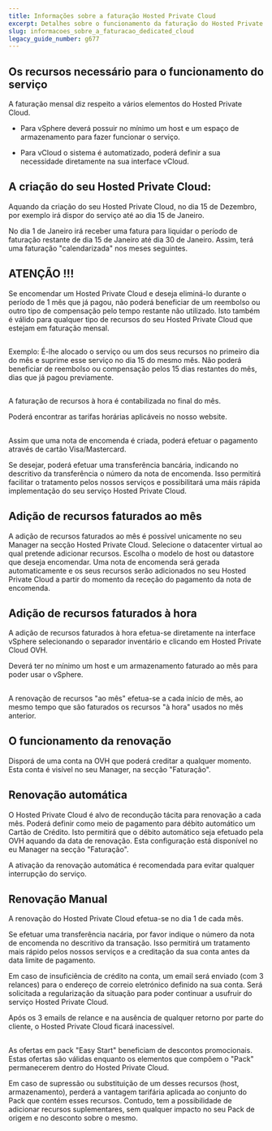 ```yaml
---
title: Informações sobre a faturação Hosted Private Cloud
excerpt: Detalhes sobre o funcionamento da faturação do Hosted Private Cloud.
slug: informacoes_sobre_a_faturacao_dedicated_cloud
legacy_guide_number: g677
---
```



## 


## Os recursos necessário para o funcionamento do serviço
A faturação mensal diz respeito a vários elementos do Hosted Private Cloud.


- Para vSphere deverá possuir no mínimo um host e um espaço de armazenamento para fazer funcionar o serviço.

- Para vCloud o sistema é automatizado, poderá definir a sua necessidade diretamente na sua interface vCloud.




## A criação do seu Hosted Private Cloud:
Aquando da criação do seu Hosted Private Cloud, no dia 15 de Dezembro, por exemplo irá dispor do serviço até ao dia 15 de Janeiro.

No dia 1 de Janeiro irá receber uma fatura para liquidar o período de faturação restante de dia 15 de Janeiro até dia 30 de Janeiro. Assim, terá uma faturação "calendarizada" nos meses seguintes.

## ATENÇÃO !!!
Se encomendar um Hosted Private Cloud e deseja eliminá-lo durante o período de 1 mês que já pagou, não poderá beneficiar de um reembolso ou outro tipo de compensação pelo tempo restante não utilizado.
Isto também é válido para qualquer tipo de recursos do seu Hosted Private Cloud que estejam em faturação mensal.


## 
Exemplo: É-lhe alocado o serviço ou um dos seus recursos no primeiro dia do mês e suprime esse serviço no dia 15 do mesmo mês. Não poderá beneficiar de reembolso ou compensação pelos 15 dias restantes do mês, dias que já pagou previamente.


## 
A faturação de recursos à hora é contabilizada no final do mês.

Poderá encontrar as tarifas horárias aplicáveis no nosso website.


## 
Assim que uma nota de encomenda é criada, poderá efetuar o pagamento através de cartão Visa/Mastercard.

Se desejar, poderá efetuar uma transferência bancária, indicando no descritivo da transferência o número da nota de encomenda. Isso permitirá facilitar o tratamento pelos nossos serviços e possibilitará uma máis rápida implementação do seu serviço Hosted Private Cloud.


## Adição de recursos faturados ao mês
A adição de recursos faturados ao mês é possível unicamente no seu Manager na secção Hosted Private Cloud.
Selecione o datacenter virtual ao qual pretende adicionar recursos. Escolha o modelo de host ou datastore que deseja encomendar. Uma nota de encomenda será gerada automaticamente e os seus recursos serão adicionados no seu Hosted Private Cloud a partir do momento da receção do pagamento da nota de encomenda.


## Adição de recursos faturados à hora
A adição de recursos faturados à hora efetua-se diretamente na interface vSphere selecionando o separador inventário e clicando em Hosted Private Cloud OVH.

Deverá ter no mínimo um host e um armazenamento faturado ao mês para poder usar o vSphere.


## 
A renovação de recursos "ao mês" efetua-se a cada início de mês, ao mesmo tempo que são faturados os recursos "à hora" usados no mês anterior.


## O funcionamento da renovação
Disporá de uma conta na OVH que poderá creditar a qualquer momento.
Esta conta é visível no seu Manager, na secção "Faturação".


## Renovação automática
O Hosted Private Cloud é alvo de recondução tácita para renovação a cada mês. Poderá definir como meio de pagamento para débito automático um Cartão de Crédito.
Isto permitirá que o débito automático seja efetuado pela OVH aquando da data de renovação.
Esta configuração está disponível no eu Manager na secção "Faturação".

A ativação da renovação automática é recomendada para evitar qualquer interrupção do serviço.


## Renovação Manual
A renovação do Hosted Private Cloud efetua-se no dia 1 de cada mês.

Se efetuar uma transferência nacária, por favor indique o número da nota de encomenda no descritivo da transação. Isso permitirá um tratamento mais rápido pelos nossos serviços e a creditação da sua conta antes da data limite de pagamento.

Em caso de insuficiência de crédito na conta, um email será enviado (com 3 relances) para o endereço de correio eletrónico definido na sua conta. Será solicitada a regularização da situação para poder continuar a usufruir do serviço Hosted Private Cloud.

Após os 3 emails de relance e na ausência de qualquer retorno por parte do cliente, o Hosted Private Cloud ficará inacessível.


## 
As ofertas em pack "Easy Start" beneficiam de descontos promocionais.
Estas ofertas são válidas enquanto os elementos que compõem o "Pack" permanecerem dentro do Hosted Private Cloud.

Em caso de supressão ou substituição de um desses recursos (host, armazenamento), perderá a vantagem tarifária aplicada ao conjunto do Pack que contém esses recursos. Contudo, tem a possibilidade de adicionar recursos suplementares, sem qualquer impacto no seu Pack de origem e no desconto sobre o mesmo.

